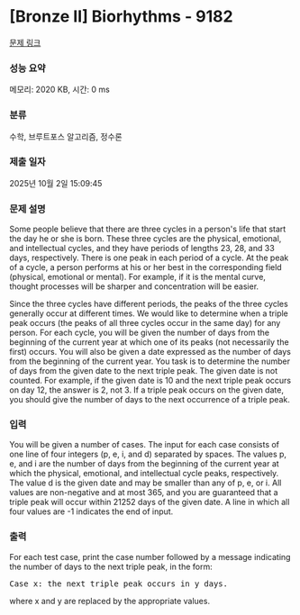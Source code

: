 # [Bronze II] Biorhythms - 9182 

[문제 링크](https://www.acmicpc.net/problem/9182) 

### 성능 요약

메모리: 2020 KB, 시간: 0 ms

### 분류

수학, 브루트포스 알고리즘, 정수론

### 제출 일자

2025년 10월 2일 15:09:45

### 문제 설명

<p>Some people believe that there are three cycles in a person's life that start the day he or she is born. These three cycles are the physical, emotional, and intellectual cycles, and they have periods of lengths 23, 28, and 33 days, respectively. There is one peak in each period of a cycle. At the peak of a cycle, a person performs at his or her best in the corresponding field (physical, emotional or mental). For example, if it is the mental curve, thought processes will be sharper and concentration will be easier. </p>

<p>Since the three cycles have different periods, the peaks of the three cycles generally occur at different times. We would like to determine when a triple peak occurs (the peaks of all three cycles occur in the same day) for any person. For each cycle, you will be given the number of days from the beginning of the current year at which one of its peaks (not necessarily the first) occurs. You will also be given a date expressed as the number of days from the beginning of the current year. You task is to determine the number of days from the given date to the next triple peak. The given date is not counted. For example, if the given date is 10 and the next triple peak occurs on day 12, the answer is 2, not 3. If a triple peak occurs on the given date, you should give the number of days to the next occurrence of a triple peak. </p>

### 입력 

 <p>You will be given a number of cases. The input for each case consists of one line of four integers (p, e, i, and d) separated by spaces. The values p, e, and i are the number of days from the beginning of the current year at which the physical, emotional, and intellectual cycle peaks, respectively. The value d is the given date and may be smaller than any of p, e, or i. All values are non-negative and at most 365, and you are guaranteed that a triple peak will occur within 21252 days of the given date. A line in which all four values are -1 indicates the end of input. </p>

### 출력 

 <p>For each test case, print the case number followed by a message indicating the number of days to the next triple peak, in the form: </p>

<pre>Case x: the next triple peak occurs in y days.</pre>

<p>where x and y are replaced by the appropriate values. </p>

